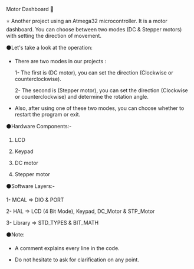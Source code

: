 Motor Dashboard  🚀 





⭐ Another project using an Atmega32 microcontroller. It is a motor dashboard. You can choose between two modes (DC & Stepper motors) with setting the direction of movement.





⚫Let's take a look at the operation:



- There are two modes in our projects :

     1- The first is (DC motor), you can set the direction (Clockwise or counterclockwise). 

     2- The second is (Stepper motor), you can set the direction (Clockwise or counterclockwise) and determine the rotation angle. 



- Also, after using one of these two modes, you can choose whether to restart the program or exit.







⚫Hardware Components:-

1. LCD

2. Keypad

3. DC motor

4. Stepper motor



⚫Software Layers:-

1- MCAL => DIO & PORT

2- HAL   => LCD (4 Bit Mode), Keypad, DC_Motor & STP_Motor

3- Library => STD_TYPES & BIT_MATH 







⚫Note:

- A comment explains every line in the code.

- Do not hesitate to ask for clarification on any point.
